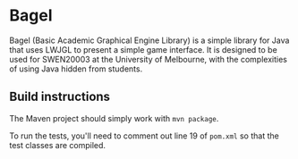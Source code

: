 # Bagel
Bagel (Basic Academic Graphical Engine Library) is a simple library for Java that uses LWJGL to present a simple game interface.
It is designed to be used for SWEN20003 at the University of Melbourne, with the complexities of using Java hidden from students.

## Build instructions
The Maven project should simply work with `mvn package`.

To run the tests, you'll need to comment out line 19 of `pom.xml` so that the test classes are compiled.